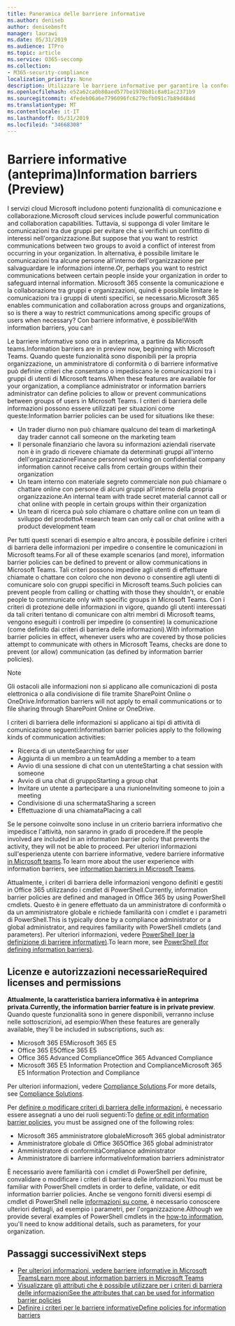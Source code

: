 ```yaml
---
title: Panoramica delle barriere informative
ms.author: deniseb
author: denisebmsft
manager: laurawi
ms.date: 05/31/2019
ms.audience: ITPro
ms.topic: article
ms.service: O365-seccomp
ms.collection:
- M365-security-compliance
localization_priority: None
description: Utilizzare le barriere informative per garantire la conformità della comunicazione tramite Microsoft teams all'interno dell'organizzazione.
ms.openlocfilehash: e52a62ca0b80aed577be1978b81c8a01ac2371b9
ms.sourcegitcommit: 4fedeb06a6e7796096fc6279cfb091c7b89d484d
ms.translationtype: MT
ms.contentlocale: it-IT
ms.lasthandoff: 05/31/2019
ms.locfileid: "34668308"
---
```

# <a name="information-barriers-preview"></a><span data-ttu-id="8a27d-103">Barriere informative (anteprima)</span><span class="sxs-lookup"><span data-stu-id="8a27d-103">Information barriers (Preview)</span></span>

<span data-ttu-id="8a27d-104">I servizi cloud Microsoft includono potenti funzionalità di comunicazione e collaborazione.</span><span class="sxs-lookup"><span data-stu-id="8a27d-104">Microsoft cloud services include powerful communication and collaboration capabilities.</span></span> <span data-ttu-id="8a27d-105">Tuttavia, si supponga di voler limitare le comunicazioni tra due gruppi per evitare che si verifichi un conflitto di interessi nell'organizzazione.</span><span class="sxs-lookup"><span data-stu-id="8a27d-105">But suppose that you want to restrict communications between two groups to avoid a conflict of interest from occurring in your organization.</span></span> <span data-ttu-id="8a27d-106">In alternativa, è possibile limitare le comunicazioni tra alcune persone all'interno dell'organizzazione per salvaguardare le informazioni interne.</span><span class="sxs-lookup"><span data-stu-id="8a27d-106">Or, perhaps you want to restrict communications between certain people inside your organization in order to safeguard internal information.</span></span> <span data-ttu-id="8a27d-107">Microsoft 365 consente la comunicazione e la collaborazione tra gruppi e organizzazioni, quindi è possibile limitare le comunicazioni tra i gruppi di utenti specifici, se necessario.</span><span class="sxs-lookup"><span data-stu-id="8a27d-107">Microsoft 365 enables communication and collaboration across groups and organizations, so is there a way to restrict communications among specific groups of users when necessary?</span></span> <span data-ttu-id="8a27d-108">Con barriere informative, è possibile!</span><span class="sxs-lookup"><span data-stu-id="8a27d-108">With information barriers, you can!</span></span> 

<span data-ttu-id="8a27d-109">Le barriere informative sono ora in anteprima, a partire da Microsoft teams.</span><span class="sxs-lookup"><span data-stu-id="8a27d-109">Information barriers are in preview now, beginning with Microsoft Teams.</span></span> <span data-ttu-id="8a27d-110">Quando queste funzionalità sono disponibili per la propria organizzazione, un amministratore di conformità o di barriere informative può definire criteri che consentano o impediscano le comunicazioni tra i gruppi di utenti di Microsoft teams.</span><span class="sxs-lookup"><span data-stu-id="8a27d-110">When these features are available for your organization, a compliance administrator or information barriers administrator can define policies to allow or prevent communications between groups of users in Microsoft Teams.</span></span> <span data-ttu-id="8a27d-111">I criteri di barriera delle informazioni possono essere utilizzati per situazioni come queste:</span><span class="sxs-lookup"><span data-stu-id="8a27d-111">Information barrier policies can be used for situations like these:</span></span>

- <span data-ttu-id="8a27d-112">Un trader diurno non può chiamare qualcuno del team di marketing</span><span class="sxs-lookup"><span data-stu-id="8a27d-112">A day trader cannot call someone on the marketing team</span></span>
- <span data-ttu-id="8a27d-113">Il personale finanziario che lavora su informazioni aziendali riservate non è in grado di ricevere chiamate da determinati gruppi all'interno dell'organizzazione</span><span class="sxs-lookup"><span data-stu-id="8a27d-113">Finance personnel working on confidential company information cannot receive calls from certain groups within their organization</span></span>
- <span data-ttu-id="8a27d-114">Un team interno con materiale segreto commerciale non può chiamare o chattare online con persone di alcuni gruppi all'interno della propria organizzazione.</span><span class="sxs-lookup"><span data-stu-id="8a27d-114">An internal team with trade secret material cannot call or chat online with people in certain groups within their organization</span></span>
- <span data-ttu-id="8a27d-115">Un team di ricerca può solo chiamare o chattare online con un team di sviluppo del prodotto</span><span class="sxs-lookup"><span data-stu-id="8a27d-115">A research team can only call or chat online with a product development team</span></span>

<span data-ttu-id="8a27d-116">Per tutti questi scenari di esempio e altro ancora, è possibile definire i criteri di barriera delle informazioni per impedire o consentire le comunicazioni in Microsoft teams.</span><span class="sxs-lookup"><span data-stu-id="8a27d-116">For all of these example scenarios (and more), information barrier policies can be defined to prevent or allow communications in Microsoft Teams.</span></span> <span data-ttu-id="8a27d-117">Tali criteri possono impedire agli utenti di effettuare chiamate o chattare con coloro che non devono o consentire agli utenti di comunicare solo con gruppi specifici in Microsoft teams.</span><span class="sxs-lookup"><span data-stu-id="8a27d-117">Such policies can prevent people from calling or chatting with those they shouldn't, or enable people to communicate only with specific groups in Microsoft Teams.</span></span> <span data-ttu-id="8a27d-118">Con i criteri di protezione delle informazioni in vigore, quando gli utenti interessati da tali criteri tentano di comunicare con altri membri di Microsoft teams, vengono eseguiti i controlli per impedire (o consentire) la comunicazione (come definito dai criteri di barriera delle informazioni).</span><span class="sxs-lookup"><span data-stu-id="8a27d-118">With information barrier policies in effect, whenever users who are covered by those policies attempt to communicate with others in Microsoft Teams, checks are done to prevent (or allow) communication (as defined by information barrier policies).</span></span> 

> [!NOTE]
> <span data-ttu-id="8a27d-119">Gli ostacoli alle informazioni non si applicano alle comunicazioni di posta elettronica o alla condivisione di file tramite SharePoint Online o OneDrive.</span><span class="sxs-lookup"><span data-stu-id="8a27d-119">Information barriers will not apply to email communications or to file sharing through SharePoint Online or OneDrive.</span></span>

<span data-ttu-id="8a27d-120">I criteri di barriera delle informazioni si applicano ai tipi di attività di comunicazione seguenti:</span><span class="sxs-lookup"><span data-stu-id="8a27d-120">Information barrier policies apply to the following kinds of communication activities:</span></span>

- <span data-ttu-id="8a27d-121">Ricerca di un utente</span><span class="sxs-lookup"><span data-stu-id="8a27d-121">Searching for user</span></span>
- <span data-ttu-id="8a27d-122">Aggiunta di un membro a un team</span><span class="sxs-lookup"><span data-stu-id="8a27d-122">Adding a member to a team</span></span>
- <span data-ttu-id="8a27d-123">Avvio di una sessione di chat con un utente</span><span class="sxs-lookup"><span data-stu-id="8a27d-123">Starting a chat session with someone</span></span>
- <span data-ttu-id="8a27d-124">Avvio di una chat di gruppo</span><span class="sxs-lookup"><span data-stu-id="8a27d-124">Starting a group chat</span></span> 
- <span data-ttu-id="8a27d-125">Invitare un utente a partecipare a una riunione</span><span class="sxs-lookup"><span data-stu-id="8a27d-125">Inviting someone to join a meeting</span></span>
- <span data-ttu-id="8a27d-126">Condivisione di una schermata</span><span class="sxs-lookup"><span data-stu-id="8a27d-126">Sharing a screen</span></span> 
- <span data-ttu-id="8a27d-127">Effettuazione di una chiamata</span><span class="sxs-lookup"><span data-stu-id="8a27d-127">Placing a call</span></span>

<span data-ttu-id="8a27d-128">Se le persone coinvolte sono incluse in un criterio barriera informativo che impedisce l'attività, non saranno in grado di procedere.</span><span class="sxs-lookup"><span data-stu-id="8a27d-128">If the people involved are included in an information barrier policy that prevents the activity, they will not be able to proceed.</span></span> <span data-ttu-id="8a27d-129">Per ulteriori informazioni sull'esperienza utente con barriere informative, vedere barriere informative [in Microsoft teams](https://docs.microsoft.com/MicrosoftTeams/information-barriers-in-teams).</span><span class="sxs-lookup"><span data-stu-id="8a27d-129">To learn more about the user experience with information barriers, see [information barriers in Microsoft Teams](https://docs.microsoft.com/MicrosoftTeams/information-barriers-in-teams).</span></span>

<span data-ttu-id="8a27d-130">Attualmente, i criteri di barriera delle informazioni vengono definiti e gestiti in Office 365 utilizzando i cmdlet di PowerShell.</span><span class="sxs-lookup"><span data-stu-id="8a27d-130">Currently, information barrier policies are defined and managed in Office 365 by using PowerShell cmdlets.</span></span> <span data-ttu-id="8a27d-131">Questo è in genere effettuato da un amministratore di conformità o da un amministratore globale e richiede familiarità con i cmdlet e i parametri di PowerShell.</span><span class="sxs-lookup"><span data-stu-id="8a27d-131">This is typically done by a compliance administrator or a global administrator, and requires familiarity with PowerShell cmdlets (and parameters).</span></span> <span data-ttu-id="8a27d-132">Per ulteriori informazioni, vedere [PowerShell (per la definizione di barriere informative)](information-barriers-policies.md#powershell).</span><span class="sxs-lookup"><span data-stu-id="8a27d-132">To learn more, see [PowerShell (for defining information barriers)](information-barriers-policies.md#powershell).</span></span>

## <a name="required-licenses-and-permissions"></a><span data-ttu-id="8a27d-133">Licenze e autorizzazioni necessarie</span><span class="sxs-lookup"><span data-stu-id="8a27d-133">Required licenses and permissions</span></span>

<span data-ttu-id="8a27d-134">**Attualmente, la caratteristica barriera informativa è in anteprima privata**.</span><span class="sxs-lookup"><span data-stu-id="8a27d-134">**Currently, the information barrier feature is in private preview**.</span></span> <span data-ttu-id="8a27d-135">Quando queste funzionalità sono in genere disponibili, verranno incluse nelle sottoscrizioni, ad esempio:</span><span class="sxs-lookup"><span data-stu-id="8a27d-135">When these features are generally available, they'll be included in subscriptions, such as:</span></span>

- <span data-ttu-id="8a27d-136">Microsoft 365 E5</span><span class="sxs-lookup"><span data-stu-id="8a27d-136">Microsoft 365 E5</span></span>
- <span data-ttu-id="8a27d-137">Office 365 E5</span><span class="sxs-lookup"><span data-stu-id="8a27d-137">Office 365 E5</span></span>
- <span data-ttu-id="8a27d-138">Office 365 Advanced Compliance</span><span class="sxs-lookup"><span data-stu-id="8a27d-138">Office 365 Advanced Compliance</span></span>
- <span data-ttu-id="8a27d-139">Microsoft 365 E5 Information Protection and Compliance</span><span class="sxs-lookup"><span data-stu-id="8a27d-139">Microsoft 365 E5 Information Protection and Compliance</span></span>

<span data-ttu-id="8a27d-140">Per ulteriori informazioni, vedere [Compliance Solutions](https://products.office.com/business/security-and-compliance/compliance-solutions).</span><span class="sxs-lookup"><span data-stu-id="8a27d-140">For more details, see [Compliance Solutions](https://products.office.com/business/security-and-compliance/compliance-solutions).</span></span>

<span data-ttu-id="8a27d-141">Per [definire o modificare criteri di barriera delle informazioni](information-barriers-policies.md), è necessario essere assegnati a uno dei ruoli seguenti:</span><span class="sxs-lookup"><span data-stu-id="8a27d-141">To [define or edit information barrier policies](information-barriers-policies.md), you must be assigned one of the following roles:</span></span>

- <span data-ttu-id="8a27d-142">Microsoft 365 amministratore globale</span><span class="sxs-lookup"><span data-stu-id="8a27d-142">Microsoft 365 global administrator</span></span>
- <span data-ttu-id="8a27d-143">Amministratore globale di Office 365</span><span class="sxs-lookup"><span data-stu-id="8a27d-143">Office 365 global administrator</span></span>
- <span data-ttu-id="8a27d-144">Amministratore di conformità</span><span class="sxs-lookup"><span data-stu-id="8a27d-144">Compliance administrator</span></span>
- <span data-ttu-id="8a27d-145">Amministratore di barriere informative</span><span class="sxs-lookup"><span data-stu-id="8a27d-145">Information barriers administrator</span></span>

<span data-ttu-id="8a27d-146">È necessario avere familiarità con i cmdlet di PowerShell per definire, convalidare o modificare i criteri di barriera delle informazioni.</span><span class="sxs-lookup"><span data-stu-id="8a27d-146">You must be familiar with PowerShell cmdlets in order to define, validate, or edit information barrier policies.</span></span> <span data-ttu-id="8a27d-147">Anche se vengono forniti diversi esempi di cmdlet di PowerShell nelle [informazioni su come](information-barriers-policies.md), è necessario conoscere ulteriori dettagli, ad esempio i parametri, per l'organizzazione.</span><span class="sxs-lookup"><span data-stu-id="8a27d-147">Although we provide several examples of PowerShell cmdlets in the [how-to information](information-barriers-policies.md), you'll need to know additional details, such as parameters, for your organization.</span></span>

## <a name="next-steps"></a><span data-ttu-id="8a27d-148">Passaggi successivi</span><span class="sxs-lookup"><span data-stu-id="8a27d-148">Next steps</span></span>

- [<span data-ttu-id="8a27d-149">Per ulteriori informazioni, vedere barriere informative in Microsoft Teams</span><span class="sxs-lookup"><span data-stu-id="8a27d-149">Learn more about information barriers in Microsoft Teams</span></span>](https://docs.microsoft.com/MicrosoftTeams/information-barriers-in-teams)
- [<span data-ttu-id="8a27d-150">Visualizzare gli attributi che è possibile utilizzare per i criteri di barriera delle informazioni</span><span class="sxs-lookup"><span data-stu-id="8a27d-150">See the attributes that can be used for information barrier policies</span></span>](information-barriers-attributes.md)
- [<span data-ttu-id="8a27d-151">Definire i criteri per le barriere informative</span><span class="sxs-lookup"><span data-stu-id="8a27d-151">Define policies for information barriers</span></span>](information-barriers-policies.md) 

